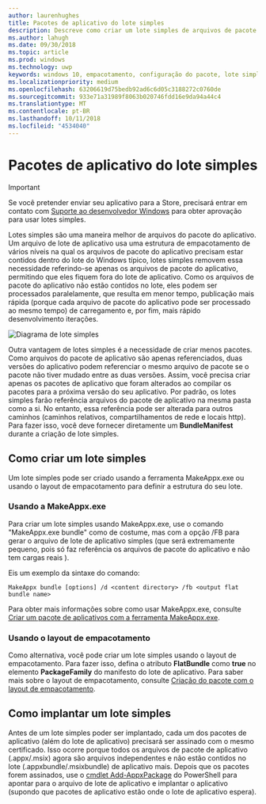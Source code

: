 ```yaml
---
author: laurenhughes
title: Pacotes de aplicativo do lote simples
description: Descreve como criar um lote simples de arquivos de pacote .appx do seu aplicativo com referências aos pacotes de aplicativo.
ms.author: lahugh
ms.date: 09/30/2018
ms.topic: article
ms.prod: windows
ms.technology: uwp
keywords: windows 10, empacotamento, configuração do pacote, lote simples
ms.localizationpriority: medium
ms.openlocfilehash: 63206619d75bedb92ad6c6d05c3188272c0760de
ms.sourcegitcommit: 933e71a31989f8063b020746fdd16e9da94a44c4
ms.translationtype: MT
ms.contentlocale: pt-BR
ms.lasthandoff: 10/11/2018
ms.locfileid: "4534040"
---
```

# <a name="flat-bundle-app-packages"></a>Pacotes de aplicativo do lote simples 

> [!IMPORTANT]
> Se você pretender enviar seu aplicativo para a Store, precisará entrar em contato com [Suporte ao desenvolvedor Windows](https://developer.microsoft.com/windows/support) para obter aprovação para usar lotes simples.

Lotes simples são uma maneira melhor de arquivos do pacote do aplicativo. Um arquivo de lote de aplicativo usa uma estrutura de empacotamento de vários níveis na qual os arquivos de pacote do aplicativo precisam estar contidos dentro do lote do Windows típico, lotes simples removem essa necessidade referindo-se apenas os arquivos de pacote do aplicativo, permitindo que eles fiquem fora do lote de aplicativo. Como os arquivos de pacote do aplicativo não estão contidos no lote, eles podem ser processados paralelamente, que resulta em menor tempo, publicação mais rápida (porque cada arquivo de pacote do aplicativo pode ser processado ao mesmo tempo) de carregamento e, por fim, mais rápido desenvolvimento iterações.

![Diagrama de lote simples](images/bundle-combined.png)

Outra vantagem de lotes simples é a necessidade de criar menos pacotes. Como arquivos do pacote de aplicativo são apenas referenciados, duas versões do aplicativo podem referenciar o mesmo arquivo de pacote se o pacote não tiver mudado entre as duas versões. Assim, você precisa criar apenas os pacotes de aplicativo que foram alterados ao compilar os pacotes para a próxima versão do seu aplicativo.
Por padrão, os lotes simples farão referência arquivos do pacote de aplicativo na mesma pasta como a si. No entanto, essa referência pode ser alterada para outros caminhos (caminhos relativos, compartilhamentos de rede e locais http). Para fazer isso, você deve fornecer diretamente um **BundleManifest** durante a criação de lote simples. 

## <a name="how-to-create-a-flat-bundle"></a>Como criar um lote simples

Um lote simples pode ser criado usando a ferramenta MakeAppx.exe ou usando o layout de empacotamento para definir a estrutura do seu lote.

### <a name="using-makeappxexe"></a>Usando a MakeAppx.exe
Para criar um lote simples usando MakeAppx.exe, use o comando "MakeAppx.exe bundle" como de costume, mas com a opção /FB para gerar o arquivo de lote de aplicativo simples (que será extremamente pequeno, pois só faz referência os arquivos de pacote do aplicativo e não tem cargas reais ). 

Eis um exemplo da sintaxe do comando:

```syntax
MakeAppx bundle [options] /d <content directory> /fb <output flat bundle name>
```

Para obter mais informações sobre como usar MakeAppx.exe, consulte [Criar um pacote de aplicativos com a ferramenta MakeAppx.exe](https://docs.microsoft.com/windows/uwp/packaging/create-app-package-with-makeappx-tool).

### <a name="using-packaging-layout"></a>Usando o layout de empacotamento
Como alternativa, você pode criar um lote simples usando o layout de empacotamento. Para fazer isso, defina o atributo **FlatBundle** como **true** no elemento **PackageFamily** do manifesto do lote de aplicativo. Para saber mais sobre o layout de empacotamento, consulte [Criação do pacote com o layout de empacotamento](packaging-layout.md).

## <a name="how-to-deploy-a-flat-bundle"></a>Como implantar um lote simples 
Antes de um lote simples poder ser implantado, cada um dos pacotes de aplicativo (além do lote de aplicativo) precisará ser assinado com o mesmo certificado. Isso ocorre porque todos os arquivos de pacote de aplicativo (.appx/.msix) agora são arquivos independentes e não estão contidos no lote (.appxbundle/.msixbundle) de aplicativo mais. Depois que os pacotes forem assinados, use o [cmdlet Add-AppxPackage](https://docs.microsoft.com/powershell/module/appx/add-appxpackage?view=win10-ps) do PowerShell para apontar para o arquivo de lote de aplicativo e implantar o aplicativo (supondo que pacotes de aplicativo estão onde o lote de aplicativo espera). 
